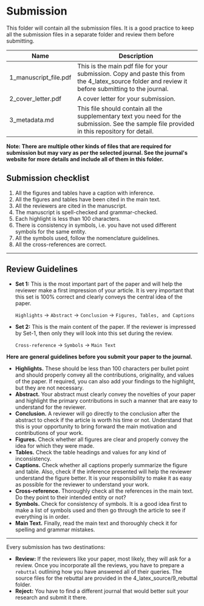 # Submission
This folder will contain all the submission files.  It is a good practice to keep all the submission files in a separate folder and review them before submitting. 

| Name                  | Description                                                  |
| --------------------- | ------------------------------------------------------------ |
| 1_manuscript_file.pdf | This is the main pdf file for your submission. Copy and paste this from the 4_latex_source folder and review it before submitting to the journal. |
| 2_cover_letter.pdf    | A cover letter for your submission.                          |
| 3_metadata.md         | This file should contain all the supplementary text you need for the submission. See the sample file provided in this repository for detail. |

**Note: There are multiple other kinds of files that are required for submission but may vary as per the selected journal. See the journal's website for more details and include all of them in this folder.**

## Submission checklist

1. All the figures and tables have a caption with inference.
2. All the figures and tables have been cited in the main text.
3. All the reviewers are cited in the manuscript.
4. The manuscript is spell-checked and grammar-checked.
5. Each highlight is less than 100 characters.
6. There is consistency in symbols, i.e. you have not used different symbols for the same entity.
7. All the symbols used, follow the nomenclature guidelines.
8. All the cross-references are correct.

---

## Review Guidelines

- **Set 1:** This is the most important part of the paper and will help the reviewer make a first impression of your article. It is very important that this set is 100% correct and clearly conveys the central idea of the paper.

  `Highlights` → `Abstract` → `Conclusion` → `Figures, Tables, and Captions` 

- **Set 2:** This is the main content of the paper. If the reviewer is impressed by Set-1, then only they will look into this set during the review.

  `Cross-reference` → `Symbols` → `Main Text`

**Here are general guidelines before you submit your paper to the journal.**

- **Highlights.** These should be less than 100 characters per bullet point and should properly convey all the contributions, originality, and values of the paper. If required, you can also add your findings to the highlight, but they are not necessary.
- **Abstract.** Your abstract must clearly convey the novelties of your paper and highlight the primary contributions in such a manner that are easy to understand for the reviewer.
- **Conclusion.** A reviewer will go directly to the conclusion after the abstract to check if the article is worth his time or not. Understand that this is your opportunity to bring forward the main motivation and contributions of your work.
- **Figures.** Check whether all figures are clear and properly convey the idea for which they were made.
- **Tables.** Check the table headings and values for any kind of inconsistency.
- **Captions.** Check whether all captions properly summarize the figure and table. Also, check if the inference presented will help the reviewer understand the figure better. It is your responsibility to make it as easy as possible for the reviewer to understand your work.
- **Cross-reference.** Thoroughly check all the references in the main text. Do they point to their intended entity or not?
- **Symbols.** Check for consistency of symbols. It is a good idea first to make a list of symbols used and then go through the article to see if everything is in order. 
- **Main Text.** Finally, read the main text and thoroughly check it for spelling and grammar mistakes.

---

Every submission has two destinations:

- **Review:** If the reviewers like your paper, most likely, they will ask for a review. Once you incorporate all the reviews, you have to prepare a `rebuttal` outlining how you have answered all of their queries. The source files for the rebuttal are provided in the 4_latex_source/9_rebuttal folder.
- **Reject:** You have to find a different journal that would better suit your research and submit it there.

